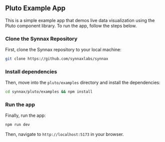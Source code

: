 ## Pluto Example App  

This is a simple example app that demos live data visualization using the Pluto component library. To run the app, follow the steps below.

### Clone the Synnax Repository

First, clone the Synnax repository to your local machine:

```bash
git clone https://github.com/synnaxlabs/synnax
```

### Install dependencies

Then, move into the `pluto/examples` directory and install the dependencies:

```bash
cd synnax/pluto/examples && npm install
```

### Run the app

Finally, run the app:

```bash
npm run dev
```

Then, navigate to `http://localhost:5173` in your browser.